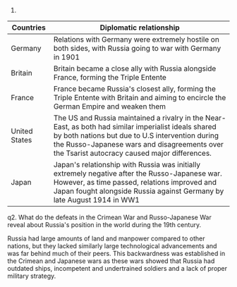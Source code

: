 
1. 

| Countries     | Diplomatic relationship                                                                                                                                                                                                                                  |
| ------------- | -------------------------------------------------------------------------------------------------------------------------------------------------------------------------------------------------------------------------------------------------------- |
| Germany       | Relations with Germany were extremely hostile on both sides, with Russia going to war with Germany in 1901                                                                                                                                               |
| Britain       | Britain became a close ally with Russia alongside France, forming the Triple Entente                                                                                                                                                                     |
| France        | France became Russia's closest ally, forming the Triple Entente with Britain and aiming to encircle the German Empire and weaken them                                                                                                                    |
| United States | The US and Russia maintained a rivalry in the Near-East, as both had similar imperialist ideals shared by both nations but due to U.S intervention during the Russo-Japanese wars and disagreements over the Tsarist autocracy caused major differences. |
| Japan         | Japan's relationship with Russia was initially extremely negative after the Russo-Japanese war. However, as time passed, relations improved and Japan fought alongside Russia against Germany by late August 1914 in WW1                                 |
q2. What do the defeats in the Crimean War and Russo-Japanese War reveal about Russia's position in the world during the 19th century.

Russia had large amounts of land and manpower compared to other nations, but they lacked similarly large technological advancements and was far behind much of their peers. This backwardness was established in the Crimean and Japanese wars as these wars showed that Russia had outdated ships, incompetent and undertrained soldiers and a lack of proper military strategy.

